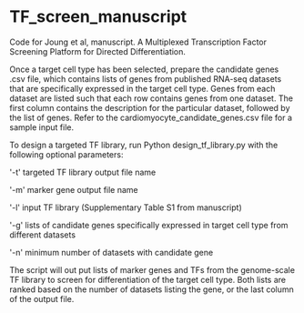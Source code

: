 # TF_screen_manuscript
Code for Joung et al, manuscript. A Multiplexed Transcription Factor Screening Platform for Directed Differentiation.

Once a target cell type has been selected, prepare the candidate genes .csv file, which contains lists of genes from published RNA-seq datasets that are specifically expressed in the target cell type. Genes from each dataset are listed such that each row contains genes from one dataset. The first column contains the description for the particular dataset, followed by the list of genes. Refer to the cardiomyocyte_candidate_genes.csv file for a sample input file.

To design a targeted TF library, run Python design_tf_library.py with the following optional parameters:

'-t'	targeted TF library output file name

'-m'	marker gene output file name

'-l'	input TF library (Supplementary Table S1 from manuscript)

'-g'	lists of candidate genes specifically expressed in target cell type from different datasets

'-n'	minimum number of datasets with candidate gene

The script will out put lists of marker genes and TFs from the genome-scale TF library to screen for differentiation of the target cell type. Both lists are ranked based on the number of datasets listing the gene, or the last column of the output file.
